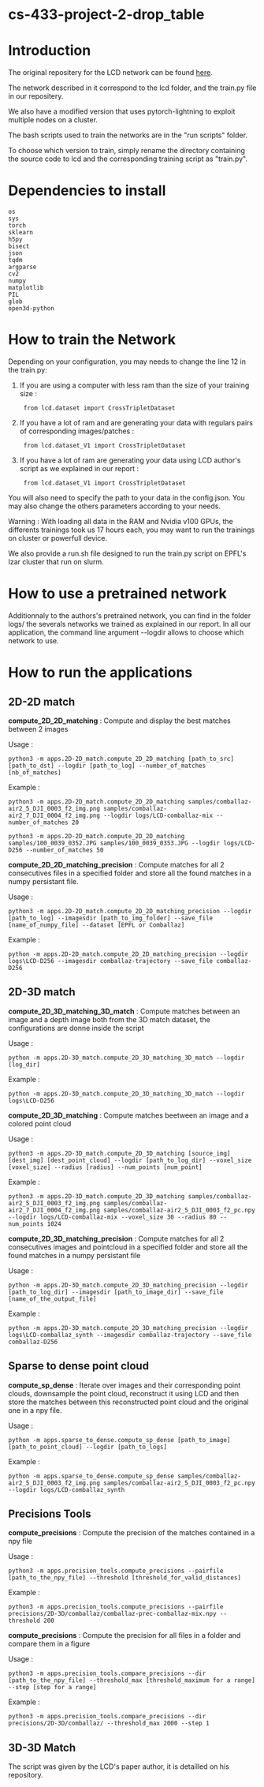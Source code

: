 # cs-433-project-2-drop_table

# Introduction

The original repositery for the LCD network can be found [here](https://github.com/hkust-vgd/lcd).

The network described in it correspond to the lcd folder, and the train.py file in our repositery.

We also have a modified version that uses pytorch-lightning to exploit multiple nodes on a cluster.

The bash scripts used to train the networks are in the "run scripts" folder.

To choose which version to train, simply rename the directory containing the source code to lcd and the corresponding training script as "train.py".

# Dependencies to install
	
	os
    sys
    torch
    sklearn
    h5py
    bisect
    json
    tqdm
    argparse
    cv2
    numpy
    matplotlib
    PIL
    glob
    open3d-python
    

# How to train the Network

Depending on your configuration, you may needs to change the line 12 in the train.py:
1. If you are using a computer with less ram than the size of your training size :

        from lcd.dataset import CrossTripletDataset

2. If you have a lot of ram and are generating your data with regulars pairs of corresponding images/patches :

        from lcd.dataset_V1 import CrossTripletDataset

3. If you have a lot of ram are generating your data using LCD author's script as we explained in our report :

        from lcd.dataset_V1 import CrossTripletDataset

You will also need to specify the path to your data in the config.json.
You may also change the others parameters according to your needs.

Warning : With loading all data in the RAM and Nvidia v100 GPUs, the differents trainings took us 17 hours each, you may want to run the trainings on cluster or powerfull device.

We also provide a run.sh file designed to run the train.py script on EPFL's Izar cluster that run on slurm.

# How to use a pretrained network

Additionnaly to the authors's pretrained network, you can find in the folder logs/ the severals networks we trained as explained in our report. In all our application, the command line argument --logdir allows to choose which network to use.

# How to run the applications

## 2D-2D match
**compute_2D_2D_matching** : Compute and display the best matches between 2 images

Usage :
    
    python3 -m apps.2D-2D_match.compute_2D_2D_matching [path_to_src] [path_to_dst] --logdir [path_to_log] --number_of_matches [nb_of_matches]

Example :
    
    python3 -m apps.2D-2D_match.compute_2D_2D_matching samples/comballaz-air2_5_DJI_0003_f2_img.png samples/comballaz-air2_7_DJI_0004_f2_img.png --logdir logs/LCD-comballaz-mix --number_of_matches 20

    python3 -m apps.2D-2D_match.compute_2D_2D_matching samples/100_0039_0352.JPG samples/100_0039_0353.JPG --logdir logs/LCD-D256 --number_of_matches 50


**compute_2D_2D_matching_precision** : Compute matches for all 2 consecutives files in a specified folder and store all the found matches in a numpy persistant file.

Usage : 

    python3 -m apps.2D-2D_match.compute_2D_2D_matching_precision --logdir [path_to_log] --imagesdir [path_to_img_folder] --save_file [name_of_numpy_file] --dataset [EPFL or Comballaz]

Example : 

    python -m apps.2D-2D_match.compute_2D_2D_matching_precision --logdir logs\LCD-D256 --imagesdir comballaz-trajectory --save_file comballaz-D256

## 2D-3D match

**compute_2D_3D_matching_3D_match** : Compute matches between an image and a depth image both from the 3D match dataset, the configurations are donne inside the script

Usage :

    python -m apps.2D-3D_match.compute_2D_3D_matching_3D_match --logdir [log_dir]

Example :

    python -m apps.2D-3D_match.compute_2D_3D_matching_3D_match --logdir logs\LCD-D256

**compute_2D_3D_matching** : Compute matches beetween an image and a colored point cloud

Usage :

    python3 -m apps.2D-3D_match.compute_2D_3D_matching [source_img] [dest_img] [dest_point_cloud] --logdir [path_to_log_dir] --voxel_size [voxel_size] --radius [radius] --num_points [num_point]

Example :

    python3 -m apps.2D-3D_match.compute_2D_3D_matching samples/comballaz-air2_5_DJI_0003_f2_img.png samples/comballaz-air2_7_DJI_0004_f2_img.png samples/comballaz-air2_5_DJI_0003_f2_pc.npy --logdir logs/LCD-comballaz-mix --voxel_size 30 --radius 80 --num_points 1024

**compute_2D_3D_matching_precision** : Compute matches for all 2 consecutives images and pointcloud in a specified folder and store all the found matches in a numpy persistant file

Usage :

    python -m apps.2D-3D_match.compute_2D_3D_matching_precision --logdir [path_to_log_dir] --imagesdir [path_to_image_dir] --save_file [name_of_the_output_file]


Example :
    
    python -m apps.2D-3D_match.compute_2D_3D_matching_precision --logdir logs\LCD-comballaz_synth --imagesdir comballaz-trajectory --save_file comballaz-D256



## Sparse to dense point cloud

**compute_sp_dense** : Iterate over images and their corresponding point clouds, downsample the point cloud, reconstruct it using LCD and then store the matches between this reconstructed point cloud and the original one in a npy file.

Usage :
    
    python -m apps.sparse_to_dense.compute_sp_dense [path_to_image] [path_to_point_cloud] --logdir [path_to_logs]


Example :

    python -m apps.sparse_to_dense.compute_sp_dense samples/comballaz-air2_5_DJI_0003_f2_img.png samples/comballaz-air2_5_DJI_0003_f2_pc.npy --logdir logs/LCD-comballaz_synth


## Precisions Tools

**compute_precisions** : Compute the precision of the matches contained in a npy file

Usage :

    python3 -m apps.precision_tools.compute_precisions --pairfile [path_to_the_npy_file] --threshold [threshold_for_valid_distances]

Example :

    python3 -m apps.precision_tools.compute_precisions --pairfile precisions/2D-3D/comballaz/comballaz-prec-comballaz-mix.npy --threshold 200

**compute_precisions** : Compute the precision for all files in a folder and compare them in a figure

Usage :

    python3 -m apps.precision_tools.compare_precisions --dir [path_to_the_npy_file] --threshold_max [threshold_maximum for a range] --step [step for a range]

Example :

    python3 -m apps.precision_tools.compare_precisions --dir precisions/2D-3D/comballaz/ --threshold_max 2000 --step 1

## 3D-3D Match

The script was given by the LCD's paper author, it is detailled on his repository.